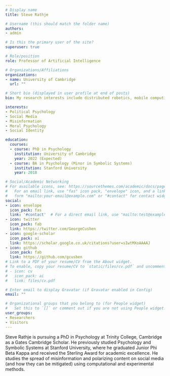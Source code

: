 ```yaml
---
# Display name
title: Steve Rathje

# Username (this should match the folder name)
authors:
- admin

# Is this the primary user of the site?
superuser: true

# Role/position
role: Professor of Artificial Intelligence

# Organizations/Affiliations
organizations:
- name: University of Cambridge
  url: ""

# Short bio (displayed in user profile at end of posts)
bio: My research interests include distributed robotics, mobile computing and programmable matter.

interests:
- Political Psychology
- Social Media
- Misinformation
- Moral Psychology
- Social Identity

education:
  courses:
  - course: PhD in Psychology
    institution: University of Cambridge
    year: 2022 (Expected)
  - course: BA in Psychology (Minor in Symbolic Systems)
    institution: Stanford University
    year: 2018

# Social/Academic Networking
# For available icons, see: https://sourcethemes.com/academic/docs/page-builder/#icons
#   For an email link, use "fas" icon pack, "envelope" icon, and a link in the
#   form "mailto:your-email@example.com" or "#contact" for contact widget.
social:
- icon: envelope
  icon_pack: fas
  link: '#contact'  # For a direct email link, use "mailto:test@example.org".
- icon: twitter
  icon_pack: fab
  link: https://twitter.com/GeorgeCushen
- icon: google-scholar
  icon_pack: ai
  link: https://scholar.google.co.uk/citations?user=sIwtMXoAAAAJ
- icon: github
  icon_pack: fab
  link: https://github.com/gcushen
# Link to a PDF of your resume/CV from the About widget.
# To enable, copy your resume/CV to `static/files/cv.pdf` and uncomment the lines below.
# - icon: cv
#   icon_pack: ai
#   link: files/cv.pdf

# Enter email to display Gravatar (if Gravatar enabled in Config)
email: ""

# Organizational groups that you belong to (for People widget)
#   Set this to `[]` or comment out if you are not using People widget.
user_groups:
- Researchers
- Visitors
---
```


Steve Rathje is pursuing a PhD in Psychology at Trinity College, Cambridge as a Gates Cambridge Scholar. He previously studied Psychology and Symbolic Systems at Stanford University, where he graduated Junior Phi Beta Kappa and received the Sterling Award for academic excellence. He studies the spread of misinformation and polarizing content on social media (and how they can be mitigated) using computational and experimental methods.
